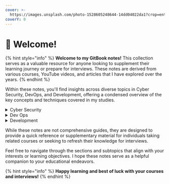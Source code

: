 ```yaml
---
cover: >-
  https://images.unsplash.com/photo-1528605248644-14dd04022da1?crop=entropy&cs=tinysrgb&fm=jpg&ixid=MnwxOTcwMjR8MHwxfHNlYXJjaHwxMHx8dGVhbSUyMG9mJTIwcGVvcGxlfGVufDB8fHx8MTY2MDMxNzQzNg&ixlib=rb-1.2.1&q=80
coverY: 0
---
```


# 🙌 Welcome!

{% hint style="info" %}
**Welcome to my GitBook notes!** This collection serves as a valuable resource for anyone looking to supplement their learning journey or prepare for interviews. These notes are derived from various courses, YouTube videos, and articles that I have explored over the years.
{% endhint %}

Within these notes, you'll find insights across diverse topics in Cyber Security, DevOps, and Development, offering a condensed overview of the key concepts and techniques covered in my studies.

<details>

<summary>Cyber Security</summary>

Within the Cyber Security section, you'll find insights and materials covering a wide range of topics. These include Penetration Testing, where I've explored techniques for assessing the security of systems and networks, as well as Web Application Security, which covers best practices for securing web applications. Additionally, I've delved into other areas like Digital Forensics, Intrusion Detection, and more.



Most of these notes are derived from various courses, such as the **eLearnSecurity** eJPTv1 course and the **PortSwigger** Web Security course, as well as practical exercises and learning paths from platforms like **TryHackMe**.

</details>

<details>

<summary>Dev Ops</summary>

In the DevOps section, you'll find in-depth coverage of Infrastructure as Code (IaC) tools like **Ansible** and **Terraform**, which enable the automation and management of infrastructure deployments. These topics have been gleaned from various YouTube video courses, providing detailed insights and practical knowledge on using these tools effectively.



Additionally, the DevOps section also delves into the world of **Kubernetes**, a powerful container orchestration platform. You'll discover comprehensive information on deploying, scaling, and managing containerized applications using Kubernetes.

</details>

<details>

<summary>Development</summary>

In the Development section, you'll find a wealth of knowledge covering various aspects of software development. Let's explore the different subsections:

* **Blockchain**: I've extensively studied blockchain development through the comprehensive course offered by freeCodeCamp. These studies have provided me with a solid foundation in blockchain technology and its associated concepts, including smart contracts and decentralized applications.
* **Backend**: I've accumulated notes on **Node.js**, allowing me to understand the fundamentals of backend development using this popular JavaScript runtime. These notes serve as a valuable resource for understanding server-side programming and building robust and scalable web applications.
* **Database**: I've covered the basics of **SQL** in detail, enabling me to design and interact with databases effectively. This knowledge provides a strong foundation for data modeling, querying, and ensuring efficient data management.
* **Testing**: My studies have also touched on testing methodologies, with a focus on Test-Driven Development (TDD) principles. Additionally, I've gained proficiency in popular testing frameworks such as **Jest** and **Cypress**, empowering me to write comprehensive tests and ensure the quality and reliability of my code.

</details>

While these notes are not comprehensive guides, they are designed to provide a quick reference or supplementary material for individuals taking related courses or seeking to refresh their knowledge for interviews.

Feel free to navigate through the sections and subtopics that align with your interests or learning objectives. I hope these notes serve as a helpful companion to your educational endeavors.

{% hint style="info" %}
**Happy learning and best of luck with your courses and interviews!**
{% endhint %}
